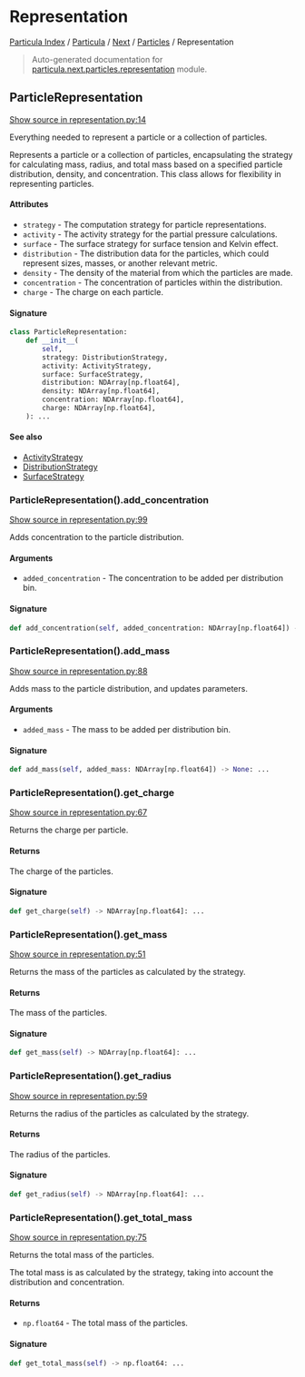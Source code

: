 # Representation

[Particula Index](../../../README.md#particula-index) / [Particula](../../index.md#particula) / [Next](../index.md#next) / [Particles](./index.md#particles) / Representation

> Auto-generated documentation for [particula.next.particles.representation](https://github.com/Gorkowski/particula/blob/main/particula/next/particles/representation.py) module.

## ParticleRepresentation

[Show source in representation.py:14](https://github.com/Gorkowski/particula/blob/main/particula/next/particles/representation.py#L14)

Everything needed to represent a particle or a collection of particles.

Represents a particle or a collection of particles, encapsulating the
strategy for calculating mass, radius, and total mass based on a
specified particle distribution, density, and concentration. This class
allows for flexibility in representing particles.

#### Attributes

- `strategy` - The computation strategy for particle representations.
- `activity` - The activity strategy for the partial pressure calculations.
- `surface` - The surface strategy for surface tension and Kelvin effect.
- `distribution` - The distribution data for the particles, which could
represent sizes, masses, or another relevant metric.
- `density` - The density of the material from which the particles are made.
- `concentration` - The concentration of particles within the distribution.
- `charge` - The charge on each particle.

#### Signature

```python
class ParticleRepresentation:
    def __init__(
        self,
        strategy: DistributionStrategy,
        activity: ActivityStrategy,
        surface: SurfaceStrategy,
        distribution: NDArray[np.float64],
        density: NDArray[np.float64],
        concentration: NDArray[np.float64],
        charge: NDArray[np.float64],
    ): ...
```

#### See also

- [ActivityStrategy](./activity_strategies.md#activitystrategy)
- [DistributionStrategy](./distribution_strategies.md#distributionstrategy)
- [SurfaceStrategy](./surface_strategies.md#surfacestrategy)

### ParticleRepresentation().add_concentration

[Show source in representation.py:99](https://github.com/Gorkowski/particula/blob/main/particula/next/particles/representation.py#L99)

Adds concentration to the particle distribution.

#### Arguments

- `added_concentration` - The concentration to be
added per distribution bin.

#### Signature

```python
def add_concentration(self, added_concentration: NDArray[np.float64]) -> None: ...
```

### ParticleRepresentation().add_mass

[Show source in representation.py:88](https://github.com/Gorkowski/particula/blob/main/particula/next/particles/representation.py#L88)

Adds mass to the particle distribution, and updates parameters.

#### Arguments

- `added_mass` - The mass to be added per
distribution bin.

#### Signature

```python
def add_mass(self, added_mass: NDArray[np.float64]) -> None: ...
```

### ParticleRepresentation().get_charge

[Show source in representation.py:67](https://github.com/Gorkowski/particula/blob/main/particula/next/particles/representation.py#L67)

Returns the charge per particle.

#### Returns

The charge of the particles.

#### Signature

```python
def get_charge(self) -> NDArray[np.float64]: ...
```

### ParticleRepresentation().get_mass

[Show source in representation.py:51](https://github.com/Gorkowski/particula/blob/main/particula/next/particles/representation.py#L51)

Returns the mass of the particles as calculated by the strategy.

#### Returns

The mass of the particles.

#### Signature

```python
def get_mass(self) -> NDArray[np.float64]: ...
```

### ParticleRepresentation().get_radius

[Show source in representation.py:59](https://github.com/Gorkowski/particula/blob/main/particula/next/particles/representation.py#L59)

Returns the radius of the particles as calculated by the strategy.

#### Returns

The radius of the particles.

#### Signature

```python
def get_radius(self) -> NDArray[np.float64]: ...
```

### ParticleRepresentation().get_total_mass

[Show source in representation.py:75](https://github.com/Gorkowski/particula/blob/main/particula/next/particles/representation.py#L75)

Returns the total mass of the particles.

The total mass is as calculated by the strategy, taking into account
the distribution and concentration.

#### Returns

- `np.float64` - The total mass of the particles.

#### Signature

```python
def get_total_mass(self) -> np.float64: ...
```
